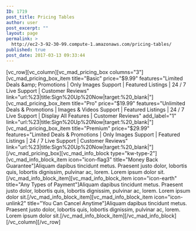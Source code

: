 ```yaml
---
ID: 1719
post_title: Pricing Tables
author: user
post_excerpt: ""
layout: page
permalink: >
  http://ec2-3-92-30-99.compute-1.amazonaws.com/pricing-tables/
published: true
post_date: 2017-03-13 09:33:44
---
```

[vc_row][vc_column][vc_mad_pricing_box columns="3"][vc_mad_pricing_box_item title="Basic" price="$9.99" features="Limited Deals &amp; Promotions | Only Images Support | Featured Listings | 24 / 7 Live Support | Customer Reviews" link="url:%23|title:Sign%20Up%20Now|target:%20_blank|"][vc_mad_pricing_box_item title="Pro" price="$19.99" features="Unlimited Deals &amp; Promotions | Images &amp; Videos Support | Featured Listings | 24 / 7 Live Support | Display All Features | Customer Reviews" add_label="1" link="url:%23|title:Sign%20Up%20Now|target:%20_blank|"][vc_mad_pricing_box_item title="Premium" price="$29.99" features="Limited Deals &amp; Promotions | Only Images Support | Featured Listings | 24 / 7 Live Support | Customer Reviews" link="url:%23|title:Sign%20Up%20Now|target:%20_blank|"][/vc_mad_pricing_box][vc_mad_info_block type="kw-type-2"][vc_mad_info_block_item icon="icon-flag3" title="Money Back Guarantee"]Aliquam dapibus tincidunt metus. Praesent justo dolor, lobortis quis, lobortis dignissim, pulvinar ac, lorem. Lorem ipsum dolor sit.[/vc_mad_info_block_item][vc_mad_info_block_item icon="icon-earth" title="Any Types of Payment"]Aliquam dapibus tincidunt metus. Praesent justo dolor, lobortis quis, lobortis dignissim, pulvinar ac, lorem. Lorem ipsum dolor sit.[/vc_mad_info_block_item][vc_mad_info_block_item icon="icon-unlink2" title="You Can Cancel Anytime"]Aliquam dapibus tincidunt metus. Praesent justo dolor, lobortis quis, lobortis dignissim, pulvinar ac, lorem. Lorem ipsum dolor sit.[/vc_mad_info_block_item][/vc_mad_info_block][/vc_column][/vc_row]